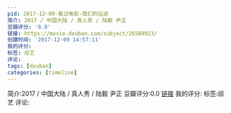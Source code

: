 ```yaml
---
pid: 2017-12-09-看过电影-我们的征途
简介: 2017 / 中国大陆 / 真人秀 / 陆毅 尹正
豆瓣评分: '0.0'
链接: https://movie.douban.com/subject/26589923/
创建时间: '2017-12-09 14:57:11'
我的评分:
标签: 综艺
评论:
tags: [douban]
categories: [timeline]
---
```

简介:2017 / 中国大陆 / 真人秀 / 陆毅 尹正
豆瓣评分:0.0
[链接](https://movie.douban.com/subject/26589923/)
我的评分:
标签:综艺
评论:
